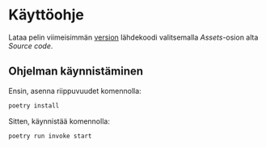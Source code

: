 # Käyttöohje

Lataa pelin viimeisimmän [version](https://github.com/Adamygire/Pong/releases) lähdekoodi valitsemalla _Assets_-osion alta _Source code_.

## Ohjelman käynnistäminen

Ensin, asenna riippuvuudet komennolla:

```bash
poetry install
```

Sitten, käynnistää komennolla:

```bash
poetry run invoke start
```